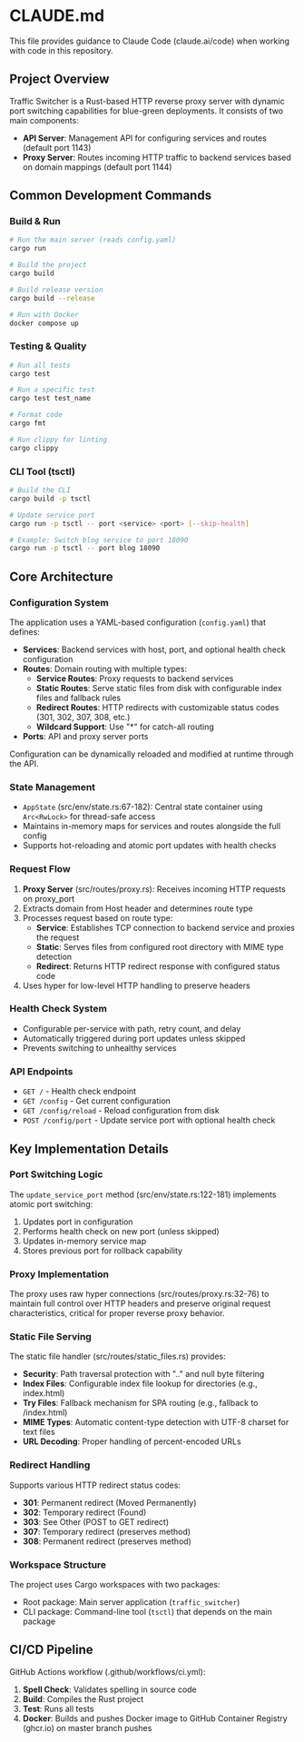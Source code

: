 # CLAUDE.md

This file provides guidance to Claude Code (claude.ai/code) when working with code in this repository.

## Project Overview

Traffic Switcher is a Rust-based HTTP reverse proxy server with dynamic port switching capabilities for blue-green deployments. It consists of two main components:

-   **API Server**: Management API for configuring services and routes (default port 1143)
-   **Proxy Server**: Routes incoming HTTP traffic to backend services based on domain mappings (default port 1144)

## Common Development Commands

### Build & Run

```bash
# Run the main server (reads config.yaml)
cargo run

# Build the project
cargo build

# Build release version
cargo build --release

# Run with Docker
docker compose up
```

### Testing & Quality

```bash
# Run all tests
cargo test

# Run a specific test
cargo test test_name

# Format code
cargo fmt

# Run clippy for linting
cargo clippy
```

### CLI Tool (tsctl)

```bash
# Build the CLI
cargo build -p tsctl

# Update service port
cargo run -p tsctl -- port <service> <port> [--skip-health]

# Example: Switch blog service to port 18090
cargo run -p tsctl -- port blog 18090
```

## Core Architecture

### Configuration System

The application uses a YAML-based configuration (`config.yaml`) that defines:

-   **Services**: Backend services with host, port, and optional health check configuration
-   **Routes**: Domain routing with multiple types:
    -   **Service Routes**: Proxy requests to backend services
    -   **Static Routes**: Serve static files from disk with configurable index files and fallback rules
    -   **Redirect Routes**: HTTP redirects with customizable status codes (301, 302, 307, 308, etc.)
    -   **Wildcard Support**: Use "\*" for catch-all routing
-   **Ports**: API and proxy server ports

Configuration can be dynamically reloaded and modified at runtime through the API.

### State Management

-   `AppState` (src/env/state.rs:67-182): Central state container using `Arc<RwLock>` for thread-safe access
-   Maintains in-memory maps for services and routes alongside the full config
-   Supports hot-reloading and atomic port updates with health checks

### Request Flow

1. **Proxy Server** (src/routes/proxy.rs): Receives incoming HTTP requests on proxy_port
2. Extracts domain from Host header and determines route type
3. Processes request based on route type:
   - **Service**: Establishes TCP connection to backend service and proxies the request
   - **Static**: Serves files from configured root directory with MIME type detection
   - **Redirect**: Returns HTTP redirect response with configured status code
4. Uses hyper for low-level HTTP handling to preserve headers

### Health Check System

-   Configurable per-service with path, retry count, and delay
-   Automatically triggered during port updates unless skipped
-   Prevents switching to unhealthy services

### API Endpoints

-   `GET /` - Health check endpoint
-   `GET /config` - Get current configuration
-   `GET /config/reload` - Reload configuration from disk
-   `POST /config/port` - Update service port with optional health check

## Key Implementation Details

### Port Switching Logic

The `update_service_port` method (src/env/state.rs:122-181) implements atomic port switching:

1. Updates port in configuration
2. Performs health check on new port (unless skipped)
3. Updates in-memory service map
4. Stores previous port for rollback capability

### Proxy Implementation

The proxy uses raw hyper connections (src/routes/proxy.rs:32-76) to maintain full control over HTTP headers and preserve original request characteristics, critical for proper reverse proxy behavior.

### Static File Serving

The static file handler (src/routes/static_files.rs) provides:

-   **Security**: Path traversal protection with ".." and null byte filtering
-   **Index Files**: Configurable index file lookup for directories (e.g., index.html)
-   **Try Files**: Fallback mechanism for SPA routing (e.g., fallback to /index.html)
-   **MIME Types**: Automatic content-type detection with UTF-8 charset for text files
-   **URL Decoding**: Proper handling of percent-encoded URLs

### Redirect Handling

Supports various HTTP redirect status codes:

-   **301**: Permanent redirect (Moved Permanently)
-   **302**: Temporary redirect (Found)
-   **303**: See Other (POST to GET redirect)
-   **307**: Temporary redirect (preserves method)
-   **308**: Permanent redirect (preserves method)

### Workspace Structure

The project uses Cargo workspaces with two packages:

-   Root package: Main server application (`traffic_switcher`)
-   CLI package: Command-line tool (`tsctl`) that depends on the main package

## CI/CD Pipeline

GitHub Actions workflow (.github/workflows/ci.yml):

1. **Spell Check**: Validates spelling in source code
2. **Build**: Compiles the Rust project
3. **Test**: Runs all tests
4. **Docker**: Builds and pushes Docker image to GitHub Container Registry (ghcr.io) on master branch pushes

